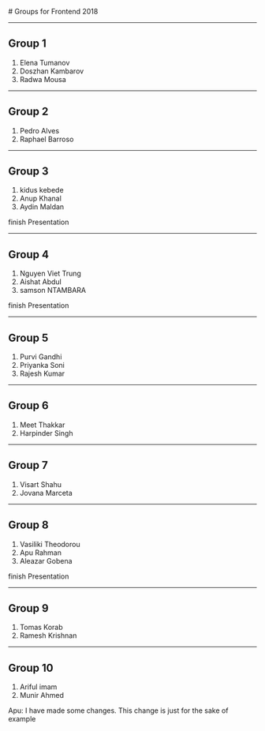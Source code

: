 # Groups for Frontend 2018

---

## Group 1

1. Elena Tumanov
2. Doszhan Kambarov
3. Radwa Mousa

---

## Group 2
1. Pedro Alves
2. Raphael Barroso

---

## Group 3
1. kidus kebede
2. Anup Khanal
3. Aydin Maldan

finish Presentation 

---

## Group 4
1. Nguyen Viet Trung
2. Aishat Abdul
3. samson NTAMBARA

finish Presentation

---

## Group 5
1. Purvi Gandhi
2. Priyanka Soni
3. Rajesh Kumar

---

## Group 6
1. Meet Thakkar
2. Harpinder Singh

---

## Group 7

1. Visart Shahu
2. Jovana Marceta

---

## Group 8
1. Vasiliki Theodorou
2. Apu Rahman
3. Aleazar Gobena

finish Presentation

---

## Group 9
1. Tomas Korab
2. Ramesh Krishnan

---

## Group 10 

1. Ariful imam
2. Munir Ahmed

Apu: I have made some changes.
This change is just for the sake of example

